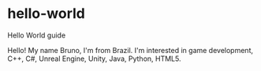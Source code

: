 # hello-world
Hello World guide

Hello! My name Bruno, I'm from Brazil.
I'm interested in game development, C++, C#, Unreal Engine, Unity, Java, Python, HTML5.
